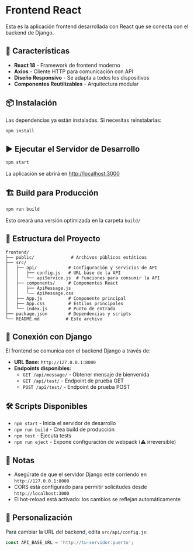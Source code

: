 # Frontend React

Esta es la aplicación frontend desarrollada con React que se conecta con el backend de Django.

## 🚀 Características

- **React 18** - Framework de frontend moderno
- **Axios** - Cliente HTTP para comunicación con API
- **Diseño Responsivo** - Se adapta a todos los dispositivos
- **Componentes Reutilizables** - Arquitectura modular

## 📦 Instalación

Las dependencias ya están instaladas. Si necesitas reinstalarlas:

```bash
npm install
```

## ▶️ Ejecutar el Servidor de Desarrollo

```bash
npm start
```

La aplicación se abrirá en [http://localhost:3000](http://localhost:3000)

## 🏗️ Build para Producción

```bash
npm run build
```

Esto creará una versión optimizada en la carpeta `build/`

## 📁 Estructura del Proyecto

```
frontend/
├── public/              # Archivos públicos estáticos
├── src/
│   ├── api/            # Configuración y servicios de API
│   │   ├── config.js   # URL base de la API
│   │   └── apiService.js  # Funciones para consumir la API
│   ├── components/     # Componentes React
│   │   ├── ApiMessage.js
│   │   └── ApiMessage.css
│   ├── App.js          # Componente principal
│   ├── App.css         # Estilos principales
│   └── index.js        # Punto de entrada
├── package.json        # Dependencias y scripts
└── README.md          # Este archivo
```

## 🔌 Conexión con Django

El frontend se comunica con el backend Django a través de:
- **URL Base:** `http://127.0.0.1:8000`
- **Endpoints disponibles:**
  - `GET /api/message/` - Obtener mensaje de bienvenida
  - `GET /api/test/` - Endpoint de prueba GET
  - `POST /api/test/` - Endpoint de prueba POST

## 🛠️ Scripts Disponibles

- `npm start` - Inicia el servidor de desarrollo
- `npm run build` - Crea build de producción
- `npm test` - Ejecuta tests
- `npm run eject` - Expone configuración de webpack (⚠️ irreversible)

## 📝 Notas

- Asegúrate de que el servidor Django esté corriendo en `http://127.0.0.1:8000`
- CORS está configurado para permitir solicitudes desde `http://localhost:3000`
- El hot-reload está activado: los cambios se reflejan automáticamente

## 🎨 Personalización

Para cambiar la URL del backend, edita `src/api/config.js`:

```javascript
const API_BASE_URL = 'http://tu-servidor:puerto';
```

